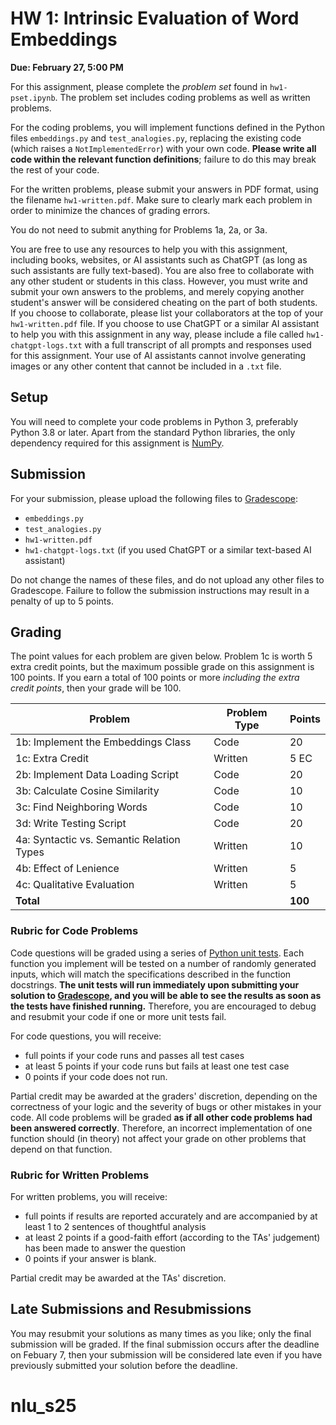 # HW 1: Intrinsic Evaluation of Word Embeddings
**Due: February 27, 5:00 PM**

For this assignment, please complete the _problem set_ found in `hw1-pset.ipynb`. The problem set includes coding problems as well as written problems.

For the coding problems, you will implement functions defined in the Python files `embeddings.py` and `test_analogies.py`, replacing the existing code (which raises a `NotImplementedError`) with your own code. **Please write all code within the relevant function definitions**; failure to do this may break the rest of your code.

For the written problems, please submit your answers in PDF format, using the filename `hw1-written.pdf`. Make sure to clearly mark each problem in order to minimize the chances of grading errors.

You do not need to submit anything for Problems 1a, 2a, or 3a.

You are free to use any resources to help you with this assignment, including books, websites, or AI assistants such as ChatGPT (as long as such assistants are fully text-based). You are also free to collaborate with any other student or students in this class. However, you must write and submit your own answers to the problems, and merely copying another student's answer will be considered cheating on the part of both students. If you choose to collaborate, please list your collaborators at the top of your `hw1-written.pdf` file. If you choose to use ChatGPT or a similar AI assistant to help you with this assignment in any way, please include a file called `hw1-chatgpt-logs.txt` with a full transcript of all prompts and responses used for this assignment. Your use of AI assistants cannot involve generating images or any other content that cannot be included in a `.txt` file.

## Setup

You will need to complete your code problems in Python 3, preferably Python 3.8 or later. Apart from the standard Python libraries, the only dependency required for this assignment is [NumPy](https://numpy.org/).

## Submission

For your submission, please upload the following files to [Gradescope](https://www.gradescope.com):
* `embeddings.py`
* `test_analogies.py`
* `hw1-written.pdf`
* `hw1-chatgpt-logs.txt` (if you used ChatGPT or a similar text-based AI assistant)

Do not change the names of these files, and do not upload any other files to Gradescope. Failure to follow the submission instructions may result in a penalty of up to 5 points.

## Grading

The point values for each problem are given below. Problem 1c is worth 5 extra credit points, but the maximum possible grade on this assignment is 100 points. If you earn a total of 100 points or more _including the extra credit points_, then your grade will be 100.

| Problem | Problem Type | Points |
|---|---|---|
| 1b: Implement the Embeddings Class | Code | 20 |
| 1c: Extra Credit | Written | 5 EC |
| 2b: Implement Data Loading Script | Code | 20 |
| 3b: Calculate Cosine Similarity | Code | 10 |
| 3c: Find Neighboring Words | Code | 10 |
| 3d: Write Testing Script | Code | 20 |
| 4a: Syntactic vs. Semantic Relation Types | Written | 10 |
| 4b: Effect of Lenience | Written | 5 |
| 4c: Qualitative Evaluation | Written | 5 |
| **Total** | | **100** |

### Rubric for Code Problems
Code questions will be graded using a series of [Python unit tests](https://realpython.com/python-testing/). Each function you implement will be tested on a number of randomly generated inputs, which will match the specifications described in the function docstrings. **The unit tests will run immediately upon submitting your solution to [Gradescope](https://www.gradescope.com), and you will be able to see the results as soon as the tests have finished running.** Therefore, you are encouraged to debug and resubmit your code if one or more unit tests fail. 

For code questions, you will receive:
* full points if your code runs and passes all test cases
* at least 5 points if your code runs but fails at least one test case
* 0 points if your code does not run.

Partial credit may be awarded at the graders' discretion, depending on the correctness of your logic and the severity of bugs or other mistakes in your code. All code problems will be graded **as if all other code problems had been answered correctly**. Therefore, an incorrect implementation of one function should (in theory) not affect your grade on other problems that depend on that function.

### Rubric for Written Problems
For written problems, you will receive:
* full points if results are reported accurately and are accompanied by at least 1 to 2 sentences of thoughtful 
  analysis 
* at least 2 points if a good-faith effort (according to the TAs' judgement) has been made to answer the question
* 0 points if your answer is blank.

Partial credit may be awarded at the TAs' discretion.

## Late Submissions and Resubmissions

You may resubmit your solutions as many times as you like; only the final submission will be graded. If the final submission occurs after the deadline on Febuary 7, then your submission will be considered late even if you have previously submitted your solution before the deadline.
# nlu_s25
